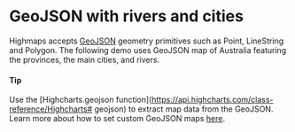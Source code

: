 # GeoJSON with rivers and cities
Highmaps accepts [GeoJSON](https://en.wikipedia.org/wiki/GeoJSON) geometry primitives such as Point, LineString and Polygon. The following demo uses GeoJSON map of Australia featuring the provinces, the main cities, and rivers.
#### Tip
Use the [Highcharts.geojson function](https://api.highcharts.com/class-reference/Highcharts# geojson) to extract map data from the GeoJSON.
Learn more about how to set custom GeoJSON maps [here](https://www.highcharts.com/docs/maps/custom-geojson-maps).